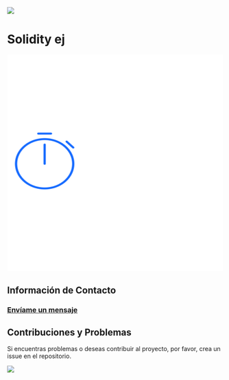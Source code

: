 <img src="https://user-images.githubusercontent.com/73097560/115834477-dbab4500-a447-11eb-908a-139a6edaec5c.gif">

# Solidity ej

<div align="center">
  <a href="https://github.com/SKRTEEEEEE">
  <img  src="./solidity-basic.svg"
       alt="banner" /></a>
</div>

## Información de Contacto

### [Envíame un mensaje](mailto:queen420nft@gmail.com)

## Contribuciones y Problemas

Si encuentras problemas o deseas contribuir al proyecto, por favor, crea un issue en el repositorio.


<img src="https://user-images.githubusercontent.com/73097560/115834477-dbab4500-a447-11eb-908a-139a6edaec5c.gif">
